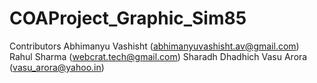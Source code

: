 # COAProject_Graphic_Sim85
Contributors
Abhimanyu Vashisht (abhimanyuvashisht.av@gmail.com)
Rahul Sharma (webcrat.tech@gmail.com)
Sharadh Dhadhich
Vasu Arora (vasu_arora@yahoo.in)
